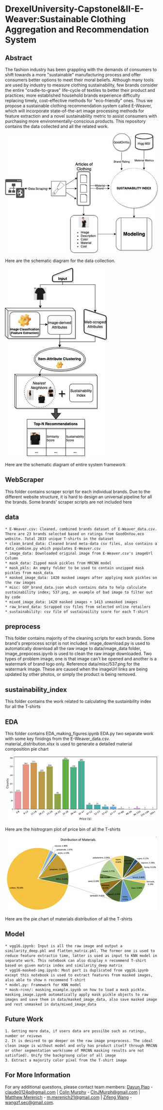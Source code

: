 # DrexelUniversity-CapstoneI&II-E-Weaver:Sustainable Clothing Aggregation and Recommendation System

## Abstract

The fashion industry has been grappling with the demands of consumers to shift towards a more "sustainable" manufacturing process and offer consumers better options to meet their moral beliefs. Although many tools are used by industry to measure clothing sustainability, few brands consider the entire "cradle-to-grave" life-cycle of textiles to better their product and practices;  more established household brands experience difficulty replacing timely, cost-effective methods for "eco-friendly" ones. Thus we propose a sustainable clothing recommendation system called E-Weaver, which will incorporate state-of-the-art image processing methods for feature extraction and a novel sustainability metric to assist consumers with purchasing more environmentally-conscious products. This repository contains the data collected and all the related work.

![dataPipline](Misc/Scraping_diagram.jpg)

Here are the schematic diagram for the data collection.

![systemFramework](Misc/e-weaver_v2.jpg)

Here are the schematic diagram of entire system framework

## WebScraper

This folder contains scraper script for each individual brands. Due to the different website structure, it is hard to design an universal pipeline for all the brands. Some brands' scraper scripts are not included here

## data

    * E-Weaver.csv: Cleaned, combined brands dataset of E-Weaver_data.csv. There are 23 brands selected based on ratings from GoodOnYou.eco website. Total 2833 unique T-shirts in the dataset
    * clean_brand_data: Cleaned brand meta-data csv files, also contains a data_combine.py which populates E-Weaver.csv
    * image_data: Downloaded original image from E-Weaver.csv's imageUrl Column
    * mask_data: Zipped mask pickles from MRCNN model
    * mask_pkls: An empty folder to be used to contain unzipped mask pickles from mask_data
    * masked_image_data: 1420 masked images after applying mask pickles on the raw images
    * misc: GOY_brand_data.json which contains data to help calculate sustainability index; 537.png, an example of bad image to filter out by code
    * mixed_image_data: 1420 masked images + 1413 unmasked images
    * raw_brand_data: Scrapped csv files from selected online retailers
    * sustainability: csv file of sustainaility score for each T-shirt

## preprocess

This folder contains majority of the cleaning scripts for each brands. Some brand's preprocess script is not included. 
image_download.py is used to automatically download all the raw image to data/image_data folder, image_prepocess.ipynb is used to clean the raw image downloaded. 
Two types of problem image, one is that image can't be opened and another is a watermark of brand logo only. Reference data/misc/537.png for the watermark image. These are caused when the imageUrl links are being updated by other photos, or simply the product is being removed.

## sustainability_index

This folder contains the work related to calculating the sustainbility index for all the T-shirts

## EDA 

This folder contains EDA_making_figures.ipynb EDA.py two separate work with some key finidngs from the E-Weaver_data.csv. material_distribution.xlsx is used to generate a detailed material composition pie chart

![priceHist](Misc/price_hist.jpg)

Here are the histrogram plot of price bin of all the T-shirts

![materialPie](Misc/material_pie.png)

Here are the pie chart of materials distribution of all the T-shirts

## Model

    * vgg16.ipynb: Input is all the raw image and output a similarity_deep.pkl and flatten_matrix.pkl. The former one is used to reduce feature extractio time, latter is used as input to KNN model in separate work. This notebook can also display n recommend T-shirt based on given matrix index and similarity_deep matrix
    * vgg16-masked-img.ipynb: Most part is duplicated from vgg16.ipynb except this notebook is used to extract features from masked images, also able to show n recommend T-shirt
    * model.py: Framework for KNN model
    * mask-rcnn/: masking_example.ipynb on how to load a mask pickle. masking_image.ipynb automatically apply mask pickle objects to raw images and save them in data/masked_image_data, also save masked image and rest unmasked in data/mixed_image_data

## Future Work

    1. Getting more data, if users data are possilbe such as ratings, number or reivews
    2. It is desired to go deeper on the raw image preprocess. The ideal clean image is without model and only has product itself through MRCNN or other segmentation work(some of MRCNN masking results are not satisfied). Unify the backgroung color of all image
    3. Extract a majority color pixel from the T-shirt image

## For More Information

For any additional questions, please contact team members: [Dayun Piao](https://github.com/claude0124) - claude0124p@gmail.com | [Colin Murphy](https://github.com/Curf) - ClnJMurph@gmail.com | [Matthew Merenich](https://github.com/mmerenich21) - m.merenich21@gmail.com | [Zifeng Wang](https://github.com/princepeak) - wangzf.sec@gmail.com.
